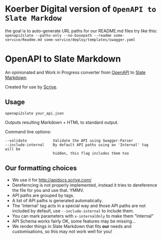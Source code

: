 # Koerber Digital version of `OpenAPI to Slate Markdow`

the goal is to auto-generate URL paths for our README.md files
try like this: `openapi2slate --paths-only --no-basepath --readme some-service/Readme.md some-service/deploy/templates/swagger.yaml`

# OpenAPI to Slate Markdown

An opinionated and Work in Progress converter from
[OpenAPI](https://www.openapis.org/specification/repo) to [Slate
Markdown](https://github.com/lord/slate).

Created for use by [Scrive](https://github.com/scrive/).

## Usage

```
openapi2slate your_api.json
```

Outputs resulting Markdown + HTML to standard output.

Command line options:

```
--validate            Validate the API using Swagger-Parser
--include-internal    By default API paths using an 'Internal' tag will be
                      hidden, this flag includes them too
```

## Our formatting choices

* We use it for http://apidocs.scrive.com/
* Dereferncing is not properly implemented, instead it tries to dereference the
  file for you and use that. YMMV.
* API paths are grouped by tags.
* A list of API paths is generated automatically.
* The 'Internal' tag acts in a special way and those API paths are not included
  by default, use `--include-internal` to include them.
* You can mark parameters with `x-internalOnly` to make them "Internal"
* API Schema works fairly OK, some features may be missing...
* We render things in Slate Markdown that fits **our** needs and
  customisations, so this may not work well for you!
